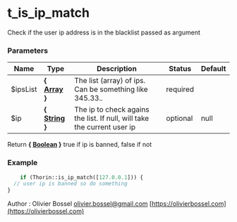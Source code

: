# t_is_ip_match

Check if the user ip address is in the blacklist passed as argument


### Parameters
Name  |  Type  |  Description  |  Status  |  Default
------------  |  ------------  |  ------------  |  ------------  |  ------------
$ipsList  |  **{ [Array](http://php.net/manual/en/language.types.array.php) }**  |  The list (array) of ips. Can be something like 345.33.*.*  |  required  |
$ip  |  **{ [String](http://php.net/manual/en/language.types.string.php) }**  |  The ip to check agains the list. If null, will take the current user ip  |  optional  |  null

Return **{ [Boolean](http://php.net/manual/en/language.types.boolean.php) }** true if ip is banned, false if not

### Example
```php
	if (Thorin::is_ip_match([127.0.0.1])) {
  // user ip is banned so do something
}
```
Author : Olivier Bossel [olivier.bossel@gmail.com](mailto:olivier.bossel@gmail.com) [https://olivierbossel.com](https://olivierbossel.com)
